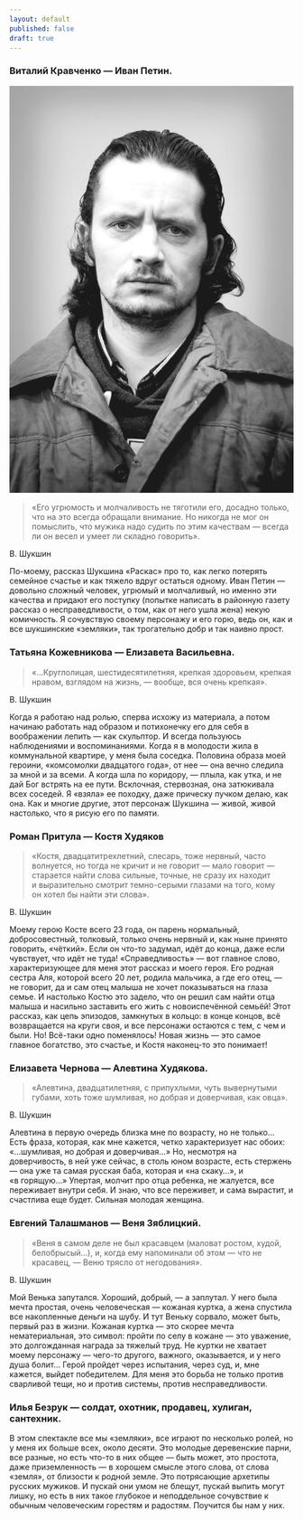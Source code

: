 ```yaml
---
layout: default
published: false
draft: true
---
```


### Виталий Кравченко — Иван Петин.

![kravchenko.jpg](/zemlyaki/kravchenko.jpg)

> «Его угрюмость и молчаливость не тяготили его, досадно только, что на это всегда обращали внимание. Но никогда не мог он помыслить, что мужика надо судить по этим качествам — всегда ли он весел и умеет ли складно говорить».

В. Шукшин

По-моему, рассказ Шукшина «Раскас» про то, как легко потерять семейное счастье и как тяжело вдруг остаться одному. Иван Петин — довольно сложный человек, угрюмый и молчаливый, но именно эти качества и придают его поступку (попытке написать в районную газету рассказ о несправедливости, о том, как от него ушла жена) некую комичность. Я сочувствую своему персонажу и его горю, ведь он, как и все шукшинские «земляки», так трогательно добр и так наивно прост.

### Татьяна Кожевникова — Елизавета Васильевна.

> «…Круглолицая, шестидесятилетняя, крепкая здоровьем, крепкая нравом, взглядом на жизнь, — вообще, вся очень крепкая».

В. Шукшин

Когда я работаю над ролью, сперва исхожу из материала, а потом начинаю работать над образом и потихонечку его для себя в воображении лепить — как скульптор. И всегда пользуюсь наблюдениями и воспоминаниями. Когда я в молодости жила в коммунальной квартире, у меня была соседка. Половина образа моей героини, «комсомолки двадцатого года», от нее — она вечно следила за мной и за всеми. А когда шла по коридору, — плыла, как утка, и не дай Бог встрять на ее пути. Всклочная, стервозная, она затюкивала всех соседей. Я «взяла» ее походку, даже прическу пучком делаю, как она. Как и многие другие, этот персонаж Шукшина — живой, живой настолько, что я рисую его по памяти.

### Роман Притула — Костя Худяков

> «Костя, двадцатитрехлетний, слесарь, тоже нервный, часто волнуется, но тогда не кричит и не говорит — мало говорит — старается найти слова сильные, точные, не сразу их находит и выразительно смотрит темно-серыми глазами на того, кому он хотел бы найти эти слова».

В. Шукшин

Моему герою Косте всего 23 года, он парень нормальный, добросовестный, толковый, только очень нервный и, как ныне принято говорить, «чёткий». Если он что-то задумал, идёт до конца, даже если чувствует, что идёт не туда! «Справедливость» — вот главное слово, характеризующее для меня этот рассказ и моего героя. Его родная сестра Аля, которой всего 20 лет, родила мальчика, а где его отец, — не говорит, да и сам отец малыша не хочет показываться на глаза семье. И настолько Костю это задело, что он решил сам найти отца малыша и насильно заставить его жить с новоиспечённой семьёй! Этот рассказ, как цепь эпизодов, замкнутых в кольцо: в конце концов, всё возвращается на круги своя, и все персонажи остаются с тем, с чем и были. Но! Всё-таки одно поменялось! Новая жизнь — это самое главное богатство, это счастье, и Костя наконец-то это понимает!

### Елизавета Чернова — Алевтина Худякова.

> «Алевтина, двадцатилетняя, с припухлыми, чуть вывернутыми губами, хоть тоже шумливая, но добрая и доверчивая, как овца».

В. Шукшин

Алевтина в первую очередь близка мне по возрасту, но не только… Есть фраза, которая, как мне кажется, четко характеризует нас обоих: «…шумливая, но добрая и доверчивая…» Но, несмотря на доверчивость, в ней уже сейчас, в столь юном возрасте, есть стержень — она уже та самая русская баба, которая и «на скаку…», и «в горящую…» Упертая, молчит про отца ребенка, не жалуется, все переживает внутри себя. И знаю, что все переживет, и сама вырастит, и счастлива еще будет. Сильная молодая женщина.

### Евгений Талашманов — Веня Зяблицкий.

> «Веня в самом деле не был красавцем (маловат ростом, худой, белобрысый…), и, когда ему напоминали об этом — что не красавец, — Веню трясло от негодования».

В. Шукшин

Мой Венька запутался. Хороший, добрый, — а заплутал. У него была мечта простая, очень человеческая — кожаная куртка, а жена спустила все накопленные деньги на шубу. И тут Веньку сорвало, может быть, первый раз в жизни. Кожаная куртка — это скорее мечта нематериальная, это символ: пройти по селу в кожане — это уважение, это долгожданная награда за тяжелый труд. Не куртки не хватает моему персонажу — чего-то другого, важного, оказывается, и у него душа болит… Герой пройдет через испытания, через суд, и, мне кажется, выйдет победителем. Для меня это борьба не только против сварливой тещи, но и против системы, против несправедливости.

### Илья Безрук — солдат, охотник, продавец, хулиган, сантехник.

В этом спектакле все мы «земляки», все играют по несколько ролей, но у меня их больше всех, около десяти. Это молодые деревенские парни, все разные, но есть что-то в них общее — быть может, это простота, даже приземленность — в хорошем смысле этого слова, от слова «земля», от близости к родной земле. Это потрясающие архетипы русских мужиков. И пускай они умом не блещут, пускай выпить могут лишку, но есть в них такое глубокое и неподдельное сочувствие к обычным человеческим горестям и радостям. Поучится бы нам у них.